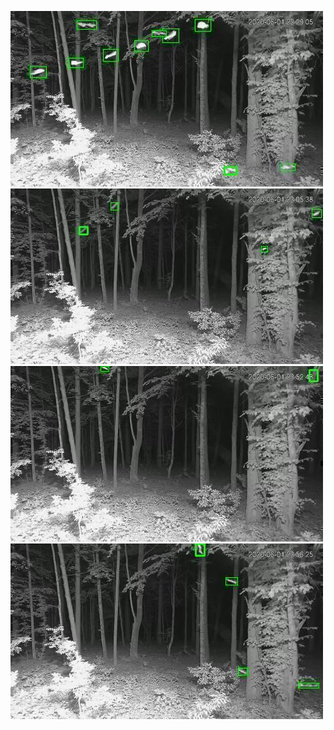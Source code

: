![20200601-222515-225520](in/20200601/20200601-222515-225520_0_.jpg)
![20200601-225525-232530](in/20200601/20200601-225525-232530_0_.jpg)
![20200601-232535-235540](in/20200601/20200601-232535-235540_0_.jpg)
![20200601-235545-000000](in/20200601/20200601-235545-000000_0_.jpg)
